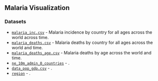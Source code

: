 ## Malaria Visualization

### Datasets

* [`malaria_inc.csv`](./Data/malaria_inc.csv) - Malaria incidence by country for all ages across the world across time.  
* [`malaria_deaths.csv`](./Data/malaria_deaths.csv) - Malaria deaths by country for all ages across the world and time.  
* [`malaria_deaths_age.csv`](./Data/malaria_deaths_age.csv) - Malaria deaths by age across the world and time.  
* [`ne_10m_admin_0_countries`](./Data/ne_10m_admin_0_countries) - .  
* [`data_pop_gdp.csv`](./Data/data_pop_gdp.csv) - .  
* [`region`](./Data/region.csv) - .
